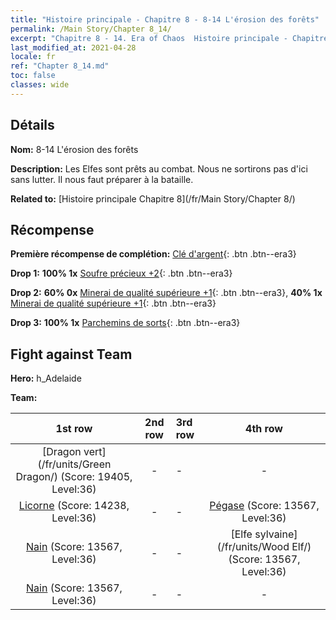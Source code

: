 ```yaml
---
title: "Histoire principale - Chapitre 8 - 8-14 L'érosion des forêts"
permalink: /Main Story/Chapter 8_14/
excerpt: "Chapitre 8 - 14. Era of Chaos  Histoire principale - Chapitre 8_14. 8-14 L'érosion des forêts"
last_modified_at: 2021-04-28
locale: fr
ref: "Chapter 8_14.md"
toc: false
classes: wide
---
```


## Détails

 **Nom:** 8-14 L'érosion des forêts

 **Description:** Les Elfes sont prêts au combat. Nous ne sortirons pas d'ici sans lutter. Il nous faut préparer à la bataille.

 **Related to:** [Histoire principale Chapitre 8](/fr/Main Story/Chapter 8/)

## Récompense

 **Première récompense de complétion:** [Clé d'argent](/ItemsFR/con_693/){: .btn .btn--era3}

 **Drop 1:** **100% 1x** [Soufre précieux +2](/ItemsFR/mat_29/){: .btn .btn--era3}

 **Drop 2:** **60% 0x** [Minerai de qualité supérieure +1](/ItemsFR/mat_19/){: .btn .btn--era3}, **40% 1x** [Minerai de qualité supérieure +1](/ItemsFR/mat_19/){: .btn .btn--era3}

 **Drop 3:** **100% 1x** [Parchemins de sorts](/ItemsFR/con_694/){: .btn .btn--era3}


## Fight against Team
 **Hero:** h_Adelaide

 **Team:**


  | 1st row | 2nd row | 3rd row | 4th row |
  |:----:|:----:|:----|:----:|
  | [Dragon vert](/fr/units/Green Dragon/) (Score: 19405, Level:36)  | - | - | - |
  | [Licorne](/fr/units/Unicorn/) (Score: 14238, Level:36)  | - | - | [Pégase](/fr/units/Pegasus/) (Score: 13567, Level:36)  |
  | [Nain](/fr/units/Dwarf/) (Score: 13567, Level:36)  | - | - | [Elfe sylvaine](/fr/units/Wood Elf/) (Score: 13567, Level:36)  |
  | [Nain](/fr/units/Dwarf/) (Score: 13567, Level:36)  | - | - | - |


